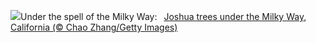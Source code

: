 ![](https://www.bing.com/th?id=OHR.JoshuaStars_EN-US2563220033_UHD.jpg&w=1000)Under the spell of the Milky Way:&nbsp;&ensp;[Joshua trees under the Milky Way, California (© Chao Zhang/Getty Images)](https://www.bing.com/th?id=OHR.JoshuaStars_EN-US2563220033_UHD.jpg)
<br><br/>
